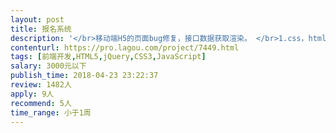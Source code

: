 ```yaml
---                
layout: post       
title: 报名系统           
description: '</br>移动端H5的页面bug修复，接口数据获取渲染。 </br>1.css，html，js要熟练，布局不磨叽！出效果！包括PC端和H5移动端； </br>2.了解后台java尤佳！ </br>3.需要现成调试，需要沟通需求、交流，暂不接受远程。</br>'     
contenturl: https://pro.lagou.com/project/7449.html      
tags: [前端开发,HTML5,jQuery,CSS3,JavaScript]            
salary: 3000元以下          
publish_time: 2018-04-23 23:22:37         
review: 1482人                   
apply: 9人                   
recommend: 5人                   
time_range: 小于1周              
---                 
```

